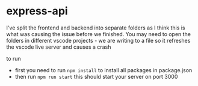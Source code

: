 # express-api
I've split the frontend and backend into separate folders as I think this is what was causing the issue before we finished.
You may need to open the folders in different vscode projects -  we are writing to a file so it refreshes the vscode live server and causes a crash

to run
 - first you need to run `npm install` to install all packages in package.json
 - then run `npm run start` this should start your server on port 3000
